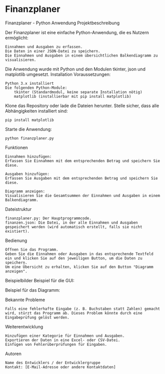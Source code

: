 # Finanzplaner

Finanzplaner - Python Anwendung
Projektbeschreibung

Der Finanzplaner ist eine einfache Python-Anwendung, die es Nutzern ermöglicht:

    Einnahmen und Ausgaben zu erfassen.
    Die Daten in einer JSON-Datei zu speichern.
    Die Einnahmen und Ausgaben in einem übersichtlichen Balkendiagramm zu visualisieren.

Die Anwendung wurde mit Python und den Modulen tkinter, json und matplotlib umgesetzt.
Installation
Voraussetzungen:

    Python 3.x installiert
    Die folgenden Python-Module:
        tkinter (Standardmodul, keine separate Installation nötig)
        matplotlib (installierbar mit pip install matplotlib)

Klone das Repository oder lade die Dateien herunter.
Stelle sicher, dass alle Abhängigkeiten installiert sind:

    pip install matplotlib

Starte die Anwendung:

    python finanzplaner.py

Funktionen

    Einnahmen hinzufügen:
    Erfassen Sie Einnahmen mit dem entsprechenden Betrag und speichern Sie diese.

    Ausgaben hinzufügen:
    Erfassen Sie Ausgaben mit dem entsprechenden Betrag und speichern Sie diese.

    Diagramm anzeigen:
    Visualisieren Sie die Gesamtsummen der Einnahmen und Ausgaben in einem Balkendiagramm.

Dateistruktur

    finanzplaner.py: Der Hauptprogrammcode.
    finanzen.json: Die Datei, in der alle Einnahmen und Ausgaben gespeichert werden (wird automatisch erstellt, falls sie nicht existiert).

Bedienung

    Öffnen Sie das Programm.
    Geben Sie die Einnahmen oder Ausgaben in das entsprechende Textfeld ein und klicken Sie auf den jeweiligen Button, um die Daten zu speichern.
    Um eine Übersicht zu erhalten, klicken Sie auf den Button "Diagramm anzeigen".

Beispielbilder
Beispiel für die GUI:

Beispiel für das Diagramm:

Bekannte Probleme

    Falls eine fehlerhafte Eingabe (z. B. Buchstaben statt Zahlen) gemacht wird, stürzt das Programm ab. Dieses Problem könnte durch eine Eingabeprüfung gelöst werden.

Weiterentwicklung

    Hinzufügen einer Kategorie für Einnahmen und Ausgaben.
    Exportieren der Daten in eine Excel- oder CSV-Datei.
    Einfügen von Fehlerüberprüfungen für Eingaben.

Autoren

    Name des Entwicklers / der Entwicklergruppe
    Kontakt: [E-Mail-Adresse oder andere Kontaktdaten]
